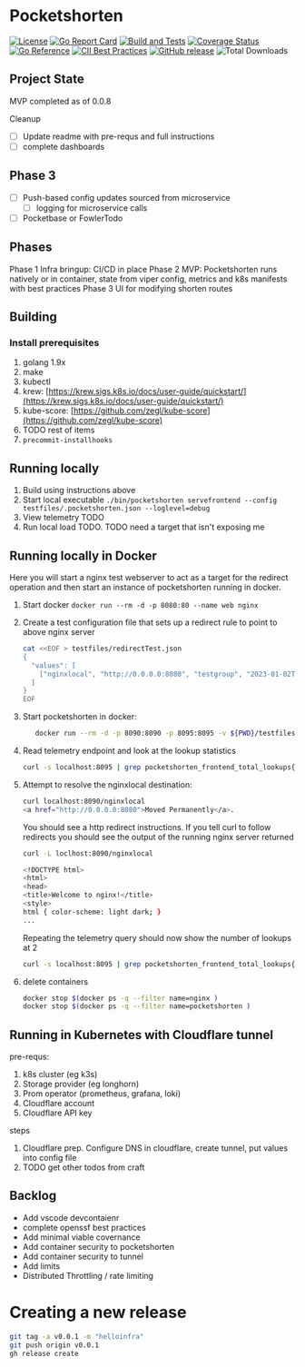 # Pocketshorten

[![License](https://img.shields.io/github/license/clarkezone/pocketshorten.svg)](https://github.com/clarkezone/pocketshorten/blob/main/LICENSE)
[![Go Report Card](https://goreportcard.com/badge/github.com/clarkezone/pocketshorten)](https://goreportcard.com/report/github.com/clarkezone/pocketshorten)
[![Build and Tests](https://github.com/clarkezone/pocketshorten/workflows/run%20tests/badge.svg)](https://github.com/clarkezone/pocketshorten/actions?query=workflow%3A%22run+tests%22) [![Coverage Status](https://coveralls.io/repos/github/clarkezone/pocketshorten/badge.svg?branch=main)](https://coveralls.io/github/clarkezone/pocketshorten?branch=main)
[![Go Reference](https://pkg.go.dev/badge/github.com/clarkezone/pocketshorten.svg)](https://pkg.go.dev/github.com/clarkezone/pocketshorten)
[![CII Best Practices](https://bestpractices.coreinfrastructure.org/projects/6231/badge)](https://bestpractices.coreinfrastructure.org/projects/6231)
[![GitHub release](https://img.shields.io/github/release/clarkezone/pocketshorten.svg?style=flat-square)](https://github.com/clarkezone/pocketshorten/releases)
![Total Downloads](https://img.shields.io/github/downloads/clarkezone/pocketshorten/total?logo=github&logoColor=white)

## Project State

MVP completed as of 0.0.8

Cleanup

- [ ] Update readme with pre-requs and full instructions
- [ ] complete dashboards

## Phase 3

- [ ] Push-based config updates sourced from microservice
  - [ ] logging for microservice calls
- [ ] Pocketbase or FowlerTodo

## Phases

Phase 1 Infra bringup: CI/CD in place
Phase 2 MVP: Pocketshorten runs natively or in container, state from viper config, metrics and k8s manifests with best practices
Phase 3 UI for modifying shorten routes

## Building

### Install prerequisites

1. golang 1.9x
2. make
3. kubectl
4. krew: [https://krew.sigs.k8s.io/docs/user-guide/quickstart/](https://krew.sigs.k8s.io/docs/user-guide/quickstart/)
5. kube-score: [https://github.com/zegl/kube-score](https://github.com/zegl/kube-score)
6. TODO rest of items
7. `precommit-installhooks`

## Running locally

1. Build using instructions above
2. Start local executable
   `./bin/pocketshorten servefrontend --config testfiles/.pocketshorten.json --loglevel=debug`
3. View telemetry TODO
4. Run local load TODO. TODO need a target that isn't exposing me

## Running locally in Docker

Here you will start a nginx test webserver to act as
a target for the redirect operation and then start an instance
of pocketshorten running in docker.

1. Start docker `docker run --rm -d -p 8080:80 --name web nginx`
2. Create a test configuration file that sets up a redirect rule to point to above nginx server

   ```bash
   cat <<EOF > testfiles/redirectTest.json
   {
     "values": [
       ["nginxlocal", "http://0.0.0.0:8080", "testgroup", "2023-01-02T15:04:05-0700"]
     ]
   }
   EOF
   ```

3. Start pocketshorten in docker:

   ```bash
      docker run --rm -d -p 8090:8090 -p 8095:8095 -v ${PWD}/testfiles:/testfiles -e LOGLEVEL=debug --name web nginx registry.hub.docker.com/clarkezone/pocketshorten:main servefrontend --config /testfiles/redirectTest.json
   ```

4. Read telemetry endpoint and look at the lookup statistics

   ```bash
   curl -s localhost:8095 | grep pocketshorten_frontend_total_lookups{
   ```

5. Attempt to resolve the nginxlocal destination:

   ```bash
   curl localhost:8090/nginxlocal
   <a href="http://0.0.0.0:8080">Moved Permanently</a>.

   ```

   You should see a http redirect instructions. If you tell curl to follow redirects you should see the output of the running nginx server returned

   ```bash
   curl -L loclhost:8090/nginxlocal

   <!DOCTYPE html>
   <html>
   <head>
   <title>Welcome to nginx!</title>
   <style>
   html { color-scheme: light dark; }
   ...
   ```

   Repeating the telemetry query should now show the number of lookups at 2

   ```bash
   curl -s localhost:8095 | grep pocketshorten_frontend_total_lookups{
   ```

6. delete containers

   ```bash
   docker stop $(docker ps -q --filter name=nginx )
   docker stop $(docker ps -q --filter name=pocketshorten )
   ```

## Running in Kubernetes with Cloudflare tunnel

pre-requs:

1. k8s cluster (eg k3s)
2. Storage provider (eg longhorn)
3. Prom operator (prometheus, grafana, loki)
4. Cloudflare account
5. Cloudflare API key

steps

1. Cloudflare prep. Configure DNS in cloudflare, create tunnel, put values into config file
2. TODO get other todos from craft

## Backlog

- Add vscode devcontaienr
- complete openssf best practices
- Add minimal viable covernance
- Add container security to pocketshorten
- Add container security to tunnel
- Add limits
- Distributed Throttling / rate limiting

# Creating a new release

```bash
git tag -a v0.0.1 -m "helloinfra"
git push origin v0.0.1
gh release create
```
